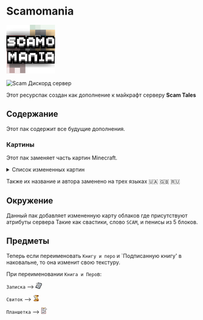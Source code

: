 # Scamomania
![Логотип Ресурспака.](Scamomania/pack.png) 

![Scam Дискорд сервер](https://img.shields.io/discord/1037240667484733471?logo=discord)

Этот ресурспак создан как дополнение к майкрафт серверу **Scam Tales** 


## Содержание
Этот пак содержит все будущие дополнения.

### Картины
Этот пак заменяет часть картин Minecraft.
<details>

<summary>Список измененных картин</summary>

`burning_skull` 

`creebet`

`fighters`

`pigscene`

`skeleton`

`void`

`wanderer`

`wither`

</details>

Также их название и автора заменено на трех языках 🇺🇦 🇬🇧 🇷🇺

## Окружение
Данный пак добавляет измененную карту облаков где присутствуют атрибуты сервера
Такие как свастики, слово `SCAM`, и пенисы из 5 блоков.

## Предметы
Теперь если переименовать `Книгу и перо` и `Подписанную книгу' в наковальне, то она изменит свою текстуру.

При переименовании `Книга и Перо`в:

`Записка` --> ![текстура записки.](Scamomania/assets/minecraft/citresewn/cit/renamingbooks/writable_note.png) 

`Свиток` --> ![текстура свитка.](Scamomania/assets/minecraft/citresewn/cit/renamingbooks/writable_svitok.png)

`Планшетка` --> ![текстура планшетки.](Scamomania/assets/minecraft/citresewn/cit/renamingbooks/writable_clipboard.png)
